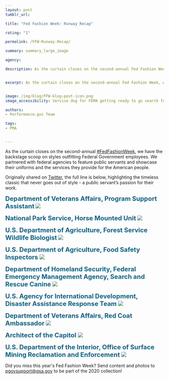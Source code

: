 ```yaml
---
layout: post
tumblr_url:

title: "Fed Fashion Week: Runway Recap"

rating: "1"

permalink: /FFW-Runway-Recap/

summary: summary_large_image

agency:

description: As the curtain closes on the second-annual Fed Fashion Week, we have the backstage scoop on styles outfitting Federal Government employees. We partnered with agencies to feature public servants and showcase their uniforms and the services they provide for the American people.


excerpt: As the curtain closes on the second-annual Fed Fashion Week, we have the backstage scoop on styles outfitting Federal Government employees. We partnered with agencies to feature public servants and showcase their uniforms and the services they provide for the American people.


image: /img/blog/FFW-blog-post-icon.png
image_accessibility: Service dog for FEMA getting ready to go search for hurricane survivors in Puerto Rico.

authors:
- Performance.gov Team

tags:
- PMA


---
```

As the curtain closes on the second-annual <a href="https://twitter.com/hashtag/FedFashionWeek?src=hashtag_click" target="blank">#FedFashionWeek</a>, we have the backstage scoop on styles outfitting Federal Government employees. We partnered with federal agencies to feature public servants and showcase their uniforms and the services they provide for the American people.

Originally shared on <a href="https://twitter.com/PerformanceGov" target="blank">Twitter</a>, the full line is below, highlighting the timeless classic that never goes out of style - a public servant’s passion for their work.

<b style="font-size: 20px; color: 07648d">**Department of Veterans Affairs, Program Support Assistant**</b>
<a href="{{ site.baseurl }}/img/blog/FFW-fema"><img src="{{ site.baseurl }}/img/blog/FFW-fema.png"></a>

<b style="font-size: 20px; color: 07648d">**National Park Service, Horse Mounted Unit**</b>
<a href="{{ site.baseurl }}/img/blog/FFW-uspo"><img src="{{ site.baseurl }}/img/blog/FFW-uspo.png"></a>

<b style="font-size: 20px; color: 07648d">**U.S. Department of Agriculture, Forest Service Wildlife Biologist**</b>
<a href="{{ site.baseurl }}/img/blog/FFW-usda"><img src="{{ site.baseurl }}/img/blog/FFW-usda.png"></a>

<b style="font-size: 20px; color: 07648d">**U.S. Department of Agriculture, Food Safety Inspectors** </b>
<a href="{{ site.baseurl }}/img/blog/FFW-usda-1"><img src="{{ site.baseurl }}/img/blog/FFW-usda-1.png"></a>

<b style="font-size: 20px; color: 07648d">**Department of Homeland Security, Federal Emergency Management Agency, Search and Rescue Canine** </b>
<a href="{{ site.baseurl }}/img/blog/FFW-fema-1"><img src="{{ site.baseurl }}/img/blog/FFW-fema-1.png"></a>

<b style="font-size: 20px; color: 07648d">**U.S. Agency for International Development, Disaster Assistance Response Team** </b>
<a href="{{ site.baseurl }}/img/blog/FFW-usaid"><img src="{{ site.baseurl }}/img/blog/FFW-usaid.png"></a>

<b style="font-size: 20px; color: 07648d">**Department of Veterans Affairs, Red Coat Ambassador** </b>
<a href="{{ site.baseurl }}/img/blog/ffw-va"><img src="{{ site.baseurl }}/img/blog/ffw-va.png"></a>

<b style="font-size: 20px; color: 07648d">**Architect of the Capitol** </b>
<a href="{{ site.baseurl }}/img/blog/ffw-capitol"><img src="{{ site.baseurl }}/img/blog/ffw-capitol.png"></a>

<b style="font-size: 20px; color: 07648d">**U.S. Department of the Interior, Office of Surface Mining Reclamation and Enforcement** </b>
<a href="{{ site.baseurl }}/img/blog/ffw-interior"><img src="{{ site.baseurl }}/img/blog/ffw-interior.png"></a>

Did you miss this year's Fed Fashion Week? Send content and photos to [pgovsupport@gsa.gov](pgovsupport@gsa.gov) to be part of the 2020 collection!
